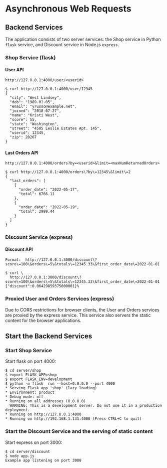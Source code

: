 # Asynchronous Web Requests

## Backend Services

The application consists of two server services:
the Shop service in Python `flask` service, and Discount service in Node.js `express`.

### Shop Service (flask)

#### User API

```text
http://127.0.0.1:4000/user/<userid>
````

```console
$ curl http://127.0.0.1:4000/user/12345
{
  "city": "West Lindsey",
  "dob": "1989-01-05",
  "email": "yrusso@example.net",
  "joined": "2018-07-27",
  "name": "Kristi West",
  "score": 55,
  "state": "Washington",
  "street": "4505 Leslie Estates Apt. 145",
  "userid": 12345,
  "zip": 20267
}
```

#### Last Orders API

```text
http://127.0.0.1:4000/orders?by=<userid>&limit=<maxNumReturnedOrders>
````

```console
$ curl http://127.0.0.1:4000/orders\?by\=12345\&limit\=2
{
  "last_orders": [
    {
      "order_date": "2022-05-17",
      "total": 6766.11
    },
    {
      "order_date": "2022-05-19",
      "total": 2999.44
    }
  ]
}
```

### Discount Service (express)

#### Discount API

```text
Format:  http://127.0.0.1:3000/discount\?score\=100\&orders\=5\&totals\=12345.33\&first_order_date\=2022-01-01
```

```console
$ curl \
  http://127.0.0.1:3000/discount\?score\=100\&orders\=5\&totals\=12345.33\&first_order_date\=2022-01-01
{"discount":0.06429859375000001}%
```

### Proxied User and Orders Services (express)

Due to CORS restrictions for browser clients, the User and Orders services
are proxied by the express service. This service also servers
the static content for the browser applications.

## Start the Backend Services

### Start Shop Service

Start flask on port 4000:

```console
$ cd server/shop
$ export FLASK_APP=shop
$ export FLASK_ENV=development
$ python -m flask  run --host=0.0.0.0 --port 4000
* Serving Flask app 'shop' (lazy loading)
* Environment: product
* Debug mode: off
* Running on all addresses (0.0.0.0)
  WARNING: This is a development server. Do not use it in a production deployment.
* Running on http://127.0.0.1:4000
* Running on http://192.168.1.131:4000 (Press CTRL+C to quit)
```

### Start the Discount Service and the serving of static content

Start express on port 3000:

```console
$ cd server/discount
$ node app.js
Example app listening on port 3000
```
